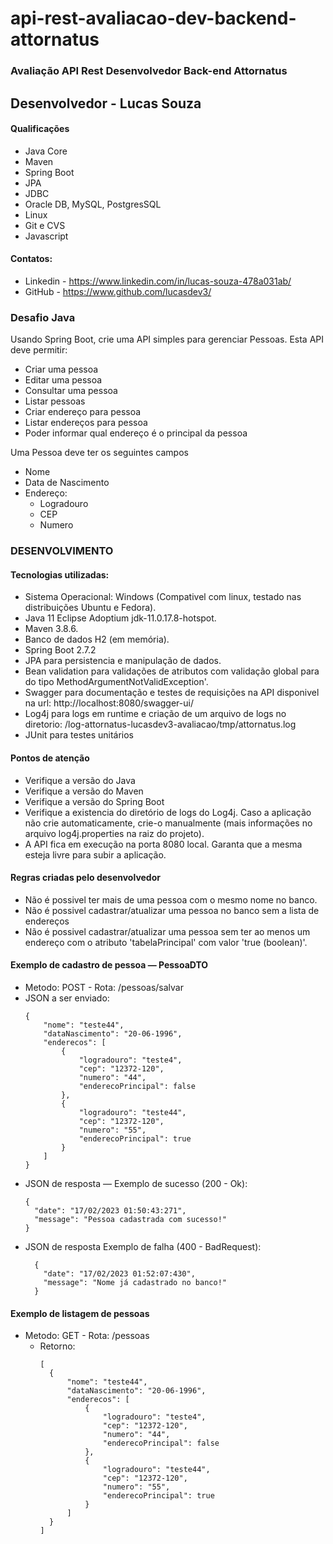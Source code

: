 # api-rest-avaliacao-dev-backend-attornatus

### Avaliação API Rest Desenvolvedor Back-end Attornatus

## Desenvolvedor - Lucas Souza

#### Qualificações

* Java Core
* Maven
* Spring Boot
* JPA
* JDBC
* Oracle DB, MySQL, PostgresSQL
* Linux
* Git e CVS
* Javascript

#### Contatos:

* Linkedin - https://www.linkedin.com/in/lucas-souza-478a031ab/
* GitHub - https://www.github.com/lucasdev3/

### Desafio Java

Usando Spring Boot, crie uma API simples para gerenciar Pessoas. Esta API deve permitir:

* Criar uma pessoa
* Editar uma pessoa
* Consultar uma pessoa
* Listar pessoas
* Criar endereço para pessoa
* Listar endereços para pessoa
* Poder informar qual endereço é o principal da pessoa

Uma Pessoa deve ter os seguintes campos

* Nome
* Data de Nascimento
* Endereço:
    * Logradouro
    * CEP
    * Numero

### DESENVOLVIMENTO

#### Tecnologias utilizadas:

* Sistema Operacional: Windows (Compativel com linux, testado nas distribuições Ubuntu e Fedora).
* Java 11 Eclipse Adoptium jdk-11.0.17.8-hotspot.
* Maven 3.8.6.
* Banco de dados H2 (em memória).
* Spring Boot 2.7.2
* JPA para persistencia e manipulação de dados.
* Bean validation para validações de atributos com validação global para do tipo
  MethodArgumentNotValidException'.
* Swagger para documentação e testes de requisições na API disponivel na
  url: http://localhost:8080/swagger-ui/
* Log4j para logs em runtime e criação de um arquivo de logs no diretorio:
  /log-attornatus-lucasdev3-avaliacao/tmp/attornatus.log
* JUnit para testes unitários

#### Pontos de atenção

* Verifique a versão do Java
* Verifique a versão do Maven
* Verifique a versão do Spring Boot
* Verifique a existencia do diretório de logs do Log4j. Caso a aplicação não crie automaticamente,
  crie-o manualmente (mais informações no arquivo log4j.properties na raiz do projeto).
* A API fica em execução na porta 8080 local. Garanta que a mesma esteja livre para subir a
  aplicação.

#### Regras criadas pelo desenvolvedor

* Não é possivel ter mais de uma pessoa com o mesmo nome no banco.
* Não é possivel cadastrar/atualizar uma pessoa no banco sem a lista de endereços
* Não é possivel cadastrar/atualizar uma pessoa sem ter ao menos um endereço com o atributo
  'tabelaPrincipal' com valor 'true (boolean)'.

#### Exemplo de cadastro de pessoa — PessoaDTO

* Metodo: POST - Rota: /pessoas/salvar
* JSON a ser enviado:
    ```
    {
        "nome": "teste44",
        "dataNascimento": "20-06-1996",
        "enderecos": [
            {
                "logradouro": "teste4",
                "cep": "12372-120",
                "numero": "44",
                "enderecoPrincipal": false
            },
            {
                "logradouro": "teste44",
                "cep": "12372-120",
                "numero": "55",
                "enderecoPrincipal": true
            }
        ]
    }
    ```
* JSON de resposta — Exemplo de sucesso (200 - Ok):
    ```
    {
      "date": "17/02/2023 01:50:43:271",
      "message": "Pessoa cadastrada com sucesso!"
    }
    ```
* JSON de resposta Exemplo de falha (400 - BadRequest):
  ```
    {
      "date": "17/02/2023 01:52:07:430",
      "message": "Nome já cadastrado no banco!"
    }
  ```

#### Exemplo de listagem de pessoas

* Metodo: GET - Rota: /pessoas
  * Retorno:
    ```
    [
      {
          "nome": "teste44",
          "dataNascimento": "20-06-1996",
          "enderecos": [
              {
                  "logradouro": "teste4",
                  "cep": "12372-120",
                  "numero": "44",
                  "enderecoPrincipal": false
              },
              {
                  "logradouro": "teste44",
                  "cep": "12372-120",
                  "numero": "55",
                  "enderecoPrincipal": true
              }
          ]
      }
    ]
    ```
